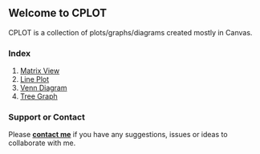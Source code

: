 ## Welcome to CPLOT

CPLOT is a collection of plots/graphs/diagrams created mostly in Canvas.

### Index

1. [Matrix View](https://mingzhangyang.github.io/cplot/matrix-view/)
2. [Line Plot](https://mingzhangyang.github.io/cplot/line-plot/)
3. [Venn Diagram](https://mingzhangyang.github.io/cplot/venn-diagram/)
4. [Tree Graph](https://mingzhangyang.github.io/cplot/tree-graph/)

### Support or Contact

Please [**contact me**](https://github.com/mingzhangyang) if you have any suggestions, issues or ideas to collaborate with me.
